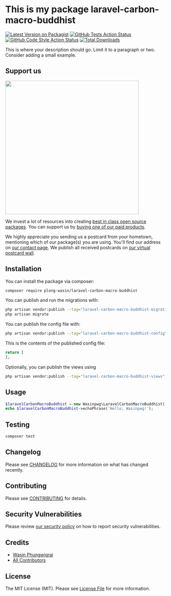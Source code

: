 # This is my package laravel-carbon-macro-buddhist

[![Latest Version on Packagist](https://img.shields.io/packagist/v/plong-wasin/laravel-carbon-macro-buddhist.svg?style=flat-square)](https://packagist.org/packages/plong-wasin/laravel-carbon-macro-buddhist)
[![GitHub Tests Action Status](https://img.shields.io/github/actions/workflow/status/Plong-Wasin/laravel-carbon-macro-buddhist/run-tests.yml?branch=main&label=tests&style=flat-square)](https://github.com/Plong-Wasin/laravel-carbon-macro-buddhist/actions?query=workflow%3Arun-tests+branch%3Amain)
[![GitHub Code Style Action Status](https://img.shields.io/github/actions/workflow/status/Plong-Wasin/laravel-carbon-macro-buddhist/fix-php-code-style-issues.yml?branch=main&label=code%20style&style=flat-square)](https://github.com/Plong-Wasin/laravel-carbon-macro-buddhist/actions?query=workflow%3A"Fix+PHP+code+style+issues"+branch%3Amain)
[![Total Downloads](https://img.shields.io/packagist/dt/plong-wasin/laravel-carbon-macro-buddhist.svg?style=flat-square)](https://packagist.org/packages/plong-wasin/laravel-carbon-macro-buddhist)

This is where your description should go. Limit it to a paragraph or two. Consider adding a small example.

## Support us

[<img src="https://github-ads.s3.eu-central-1.amazonaws.com/laravel-carbon-macro-buddhist.jpg?t=1" width="419px" />](https://spatie.be/github-ad-click/laravel-carbon-macro-buddhist)

We invest a lot of resources into creating [best in class open source packages](https://spatie.be/open-source). You can support us by [buying one of our paid products](https://spatie.be/open-source/support-us).

We highly appreciate you sending us a postcard from your hometown, mentioning which of our package(s) you are using. You'll find our address on [our contact page](https://spatie.be/about-us). We publish all received postcards on [our virtual postcard wall](https://spatie.be/open-source/postcards).

## Installation

You can install the package via composer:

```bash
composer require plong-wasin/laravel-carbon-macro-buddhist
```

You can publish and run the migrations with:

```bash
php artisan vendor:publish --tag="laravel-carbon-macro-buddhist-migrations"
php artisan migrate
```

You can publish the config file with:

```bash
php artisan vendor:publish --tag="laravel-carbon-macro-buddhist-config"
```

This is the contents of the published config file:

```php
return [
];
```

Optionally, you can publish the views using

```bash
php artisan vendor:publish --tag="laravel-carbon-macro-buddhist-views"
```

## Usage

```php
$laravelCarbonMacroBuddhist = new Wasinpwg\LaravelCarbonMacroBuddhist();
echo $laravelCarbonMacroBuddhist->echoPhrase('Hello, Wasinpwg!');
```

## Testing

```bash
composer test
```

## Changelog

Please see [CHANGELOG](CHANGELOG.md) for more information on what has changed recently.

## Contributing

Please see [CONTRIBUTING](CONTRIBUTING.md) for details.

## Security Vulnerabilities

Please review [our security policy](../../security/policy) on how to report security vulnerabilities.

## Credits

- [Wasin Phungwigrai](https://github.com/Plong-Wasin)
- [All Contributors](../../contributors)

## License

The MIT License (MIT). Please see [License File](LICENSE.md) for more information.

